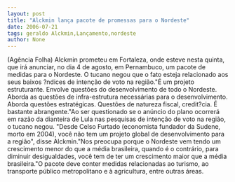 ```yaml
---
layout: post
title: "Alckmin lança pacote de promessas para o Nordeste"
date: 2006-07-21
tags: geraldo Alckmin,Lançamento,nordeste
author: None
---
```


(Agência Folha)
Alckmin prometeu em Fortaleza, onde esteve nesta quinta, que irá anunciar, no dia 4 de agosto, em Pernambuco, um pacote de medidas para o Nordeste. O tucano negou que o fato esteja relacionado aos seus baixos ?ndices de intenção de voto na região.\"É um projeto estruturante. Envolve questões do desenvolvimento de todo o Nordeste. Aborda as questões de infra-estrutura necessárias para o desenvolvimento. Aborda questões estratégicas. Questões de natureza fiscal, credit?cia. É bastante abrangente.\"Ao ser questionado se o anúncio do plano ocorrerá em razão da dianteira de Lula nas pesquisas de intenção de voto na região, o tucano negou. \"Desde Celso Furtado (economista fundador da Sudene, morto em 2004), você não tem um projeto global de desenvolvimento para a região\", disse Alckmin.\"Nos preocupa porque o Nordeste vem tendo um crescimento menor do que a média brasileira, quando é o contrário, para diminuir desigualdades, você tem de ter um crescimento maior que a média brasileira.\"O pacote deve conter medidas relacionadas ao turismo, ao transporte público metropolitano e à agricultura, entre outras áreas. 